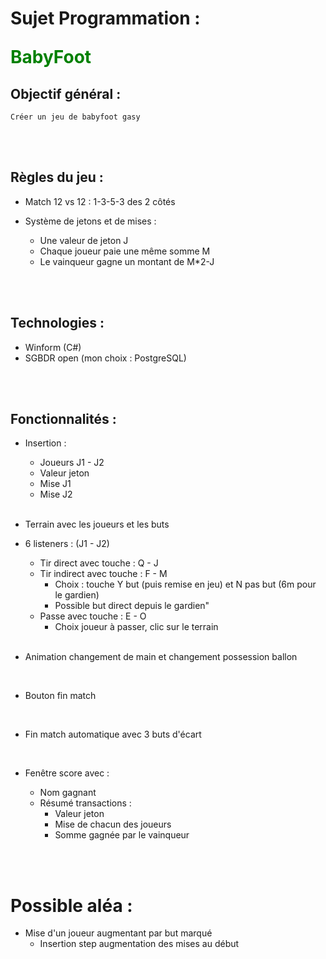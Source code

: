 # Sujet Programmation : <p style="color:green">BabyFoot</p>
## Objectif général :
    Créer un jeu de babyfoot gasy

<br>
<br>

## Règles du jeu :
- Match 12 vs 12 : 1-3-5-3 des 2 côtés
    <br>

- Système de jetons et de mises :
    - Une valeur de jeton J
    - Chaque joueur paie une même somme M
    - Le vainqueur gagne un montant de M*2-J

<br>
<br>

## Technologies :
- Winform (C#)
- SGBDR open (mon choix : PostgreSQL)

<br>
<br>

## Fonctionnalités : 
- Insertion :
    - Joueurs J1 - J2
    - Valeur jeton
    - Mise J1
    - Mise J2

    <br>

- Terrain avec les joueurs et les buts
    <br>
    
- 6 listeners : (J1 - J2) 
    - Tir direct avec touche : Q - J
    - Tir indirect avec touche : F - M
        - Choix : touche Y but (puis remise en jeu) et N pas but (6m pour le gardien) 
        - Possible but direct depuis le gardien"
    - Passe avec touche : E - O 
        - Choix joueur à passer, clic sur le terrain

    <br>
- Animation changement de main et changement possession ballon
    
    <br>
- Bouton fin match
    
    <br>
- Fin match automatique avec 3 buts d'écart
    
    <br>
- Fenêtre score avec :
    - Nom gagnant
    - Résumé transactions :
        - Valeur jeton
        - Mise de chacun des joueurs
        - Somme gagnée par le vainqueur

<br>
<br>

# Possible aléa :
- Mise d'un joueur augmentant par but marqué
    - Insertion step augmentation des mises au début   


